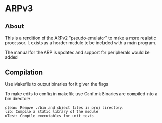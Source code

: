 ARPv3
=============

About
-------------

This is a rendition of the ARPv2 "pseudo-emulator" to make a more realistic
processor. It exists as a header module to be included with a main program.

The manual for the ARP is updated and support for peripherals would be added

Compilation
-------------

Use Makefile to output binaries for it given the flags

To make edits to config in makefile use Conf.mk
Binaries are compiled into a bin directory

```
clean: Remove ./bin and object files in proj directory.
lib: Compile a static library of the module
uTest: Compile executables for unit tests
```
